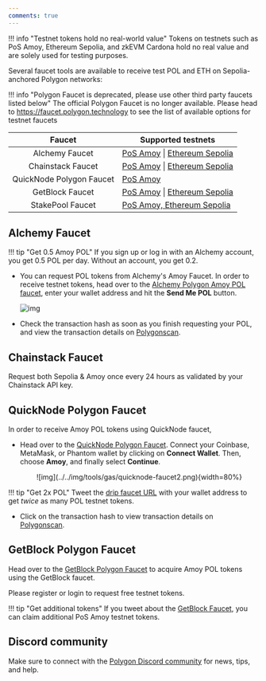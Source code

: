 ```yaml
---
comments: true
---
```


!!! info "Testnet tokens hold no real-world value"
      Tokens on testnets such as PoS Amoy, Ethereum Sepolia, and zkEVM Cardona hold no real value and are solely used for testing purposes.

Several faucet tools are available to receive test POL and ETH on Sepolia-anchored Polygon networks:

!!! info "Polygon Faucet is deprecated, please use other third party faucets listed below"
      The official Polygon Faucet is no longer available. Please head to https://faucet.polygon.technology to see the list of available options for testnet faucets

|          Faucet          | Supported testnets                                                                                                               |
| :----------------------: | -------------------------------------------------------------------------------------------------------------------------------- |
|      Alchemy Faucet      | [PoS Amoy](https://www.alchemy.com/faucets/polygon-amoy) \| [Ethereum Sepolia](https://www.alchemy.com/faucets/ethereum-sepolia) |
|      Chainstack Faucet   | [PoS Amoy](https://faucet.chainstack.com/amoy-faucet) \| [Ethereum Sepolia](https://faucet.chainstack.com/sepolia-testnet-faucet)|
| QuickNode Polygon Faucet | [PoS Amoy](https://faucet.quicknode.com/polygon/amoy)                                                                            |
|     GetBlock Faucet      | [PoS Amoy](https://getblock.io/faucet/matic-amoy/) \| [Ethereum Sepolia](https://getblock.io/faucet/eth-sepolia)                 |
|     StakePool Faucet     | [PoS Amoy, Ethereum Sepolia](https://faucet.stakepool.dev.br/)                                                                   |


## Alchemy Faucet

!!! tip "Get 0.5 Amoy POL"
      If you sign up or log in with an Alchemy account, you get 0.5 POL per day. Without an account, you get 0.2.

- You can request POL tokens from Alchemy's Amoy Faucet. In order to receive testnet tokens, head over to the [Alchemy Polygon Amoy POL faucet](https://www.alchemy.com/faucets/polygon-amoy), enter your wallet address and hit the **Send Me POL** button.

   ![img](../../img/tools/gas/alchemy-faucet1.png)

- Check the transaction hash as soon as you finish requesting your POL, and view the transaction details on [Polygonscan](https://amoy.polygonscan.com/).

## Chainstack Faucet

Request both Sepolia & Amoy once every 24 hours as validated by your Chainstack API key.

## QuickNode Polygon Faucet

In order to receive Amoy POL tokens using QuickNode faucet,

- Head over to the [QuickNode Polygon Faucet](https://faucet.quicknode.com/polygon). Connect your Coinbase, MetaMask, or Phantom wallet by clicking on **Connect Wallet**. Then, choose **Amoy**, and finally select **Continue**.

   <center>
   ![img](../../img/tools/gas/quicknode-faucet2.png){width=80%}
   </center>

!!! tip "Get 2x POL"
      Tweet the [drip faucet URL](https://faucet.quicknode.com/drip) with your wallet address to get *twice* as many POL testnet tokens.

- Click on the transaction hash to view transaction details on [Polygonscan](https://amoy.polygonscan.com/).

## GetBlock Polygon Faucet

Head over to the [GetBlock Polygon Faucet](https://getblock.io/faucet/matic-amoy/) to acquire Amoy POL tokens using the GetBlock faucet.

Please register or login to request free testnet tokens.

!!! tip "Get additional tokens" 
    If you tweet about the [GetBlock Faucet](https://getblock.io/faucet/matic-amoy/), you can claim additional PoS Amoy testnet tokens.

## Discord community

Make sure to connect with the [Polygon Discord community](https://discord.com/invite/0xPolygonCommunity) for news, tips, and help.
